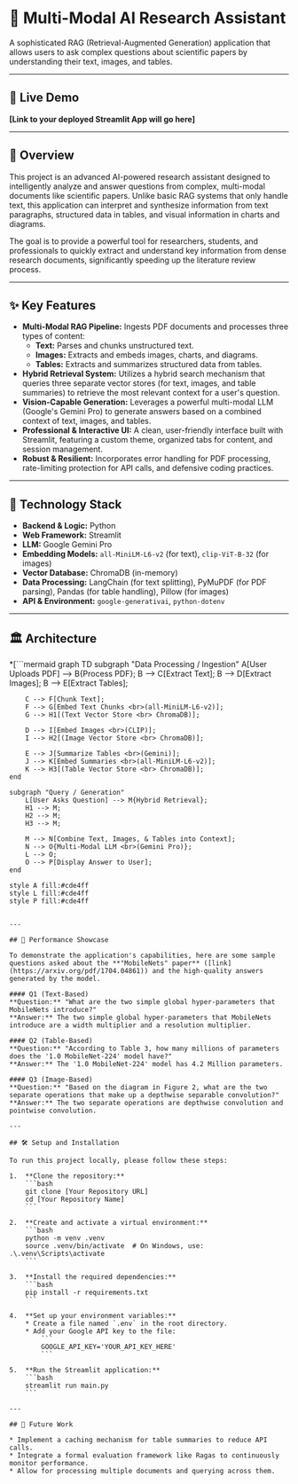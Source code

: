# 🔬 Multi-Modal AI Research Assistant

A sophisticated RAG (Retrieval-Augmented Generation) application that allows users to ask complex questions about scientific papers by understanding their text, images, and tables.

---

## 🚀 Live Demo

**[Link to your deployed Streamlit App will go here]**

---

## 🌟 Overview

This project is an advanced AI-powered research assistant designed to intelligently analyze and answer questions from complex, multi-modal documents like scientific papers. Unlike basic RAG systems that only handle text, this application can interpret and synthesize information from text paragraphs, structured data in tables, and visual information in charts and diagrams.

The goal is to provide a powerful tool for researchers, students, and professionals to quickly extract and understand key information from dense research documents, significantly speeding up the literature review process.

---

## ✨ Key Features

* **Multi-Modal RAG Pipeline:** Ingests PDF documents and processes three types of content:
    * **Text:** Parses and chunks unstructured text.
    * **Images:** Extracts and embeds images, charts, and diagrams.
    * **Tables:** Extracts and summarizes structured data from tables.
* **Hybrid Retrieval System:** Utilizes a hybrid search mechanism that queries three separate vector stores (for text, images, and table summaries) to retrieve the most relevant context for a user's question.
* **Vision-Capable Generation:** Leverages a powerful multi-modal LLM (Google's Gemini Pro) to generate answers based on a combined context of text, images, and tables.
* **Professional & Interactive UI:** A clean, user-friendly interface built with Streamlit, featuring a custom theme, organized tabs for content, and session management.
* **Robust & Resilient:** Incorporates error handling for PDF processing, rate-limiting protection for API calls, and defensive coding practices.

---

## 🔧 Technology Stack

* **Backend & Logic:** Python
* **Web Framework:** Streamlit
* **LLM:** Google Gemini Pro
* **Embedding Models:** `all-MiniLM-L6-v2` (for text), `clip-ViT-B-32` (for images)
* **Vector Database:** ChromaDB (in-memory)
* **Data Processing:** LangChain (for text splitting), PyMuPDF (for PDF parsing), Pandas (for table handling), Pillow (for images)
* **API & Environment:** `google-generativai`, `python-dotenv`

---

## 🏛️ Architecture

*[```mermaid
graph TD
    subgraph "Data Processing / Ingestion"
        A[User Uploads PDF] --> B{Process PDF};
        B --> C[Extract Text];
        B --> D[Extract Images];
        B --> E[Extract Tables];

        C --> F[Chunk Text];
        F --> G[Embed Text Chunks <br>(all-MiniLM-L6-v2)];
        G --> H1[(Text Vector Store <br> ChromaDB)];

        D --> I[Embed Images <br>(CLIP)];
        I --> H2[(Image Vector Store <br> ChromaDB)];

        E --> J[Summarize Tables <br>(Gemini)];
        J --> K[Embed Summaries <br>(all-MiniLM-L6-v2)];
        K --> H3[(Table Vector Store <br> ChromaDB)];
    end

    subgraph "Query / Generation"
        L[User Asks Question] --> M{Hybrid Retrieval};
        H1 --> M;
        H2 --> M;
        H3 --> M;

        M --> N[Combine Text, Images, & Tables into Context];
        N --> O{Multi-Modal LLM <br>(Gemini Pro)};
        L --> O;
        O --> P[Display Answer to User];
    end

    style A fill:#cde4ff
    style L fill:#cde4ff
    style P fill:#cde4ff
```]*

---

## 🎯 Performance Showcase

To demonstrate the application's capabilities, here are some sample questions asked about the **"MobileNets" paper** ([link](https://arxiv.org/pdf/1704.04861)) and the high-quality answers generated by the model.

#### Q1 (Text-Based)
**Question:** "What are the two simple global hyper-parameters that MobileNets introduce?"
**Answer:** The two simple global hyper-parameters that MobileNets introduce are a width multiplier and a resolution multiplier.

#### Q2 (Table-Based)
**Question:** "According to Table 3, how many millions of parameters does the '1.0 MobileNet-224' model have?"
**Answer:** The '1.0 MobileNet-224' model has 4.2 Million parameters.

#### Q3 (Image-Based)
**Question:** "Based on the diagram in Figure 2, what are the two separate operations that make up a depthwise separable convolution?"
**Answer:** The two separate operations are depthwise convolution and pointwise convolution.

---

## 🛠️ Setup and Installation

To run this project locally, please follow these steps:

1.  **Clone the repository:**
    ```bash
    git clone [Your Repository URL]
    cd [Your Repository Name]
    ```

2.  **Create and activate a virtual environment:**
    ```bash
    python -m venv .venv
    source .venv/bin/activate  # On Windows, use: .\.venv\Scripts\activate
    ```

3.  **Install the required dependencies:**
    ```bash
    pip install -r requirements.txt
    ```

4.  **Set up your environment variables:**
    * Create a file named `.env` in the root directory.
    * Add your Google API key to the file:
        ```
        GOOGLE_API_KEY='YOUR_API_KEY_HERE'
        ```

5.  **Run the Streamlit application:**
    ```bash
    streamlit run main.py
    ```

---

## 🔮 Future Work

* Implement a caching mechanism for table summaries to reduce API calls.
* Integrate a formal evaluation framework like Ragas to continuously monitor performance.
* Allow for processing multiple documents and querying across them.